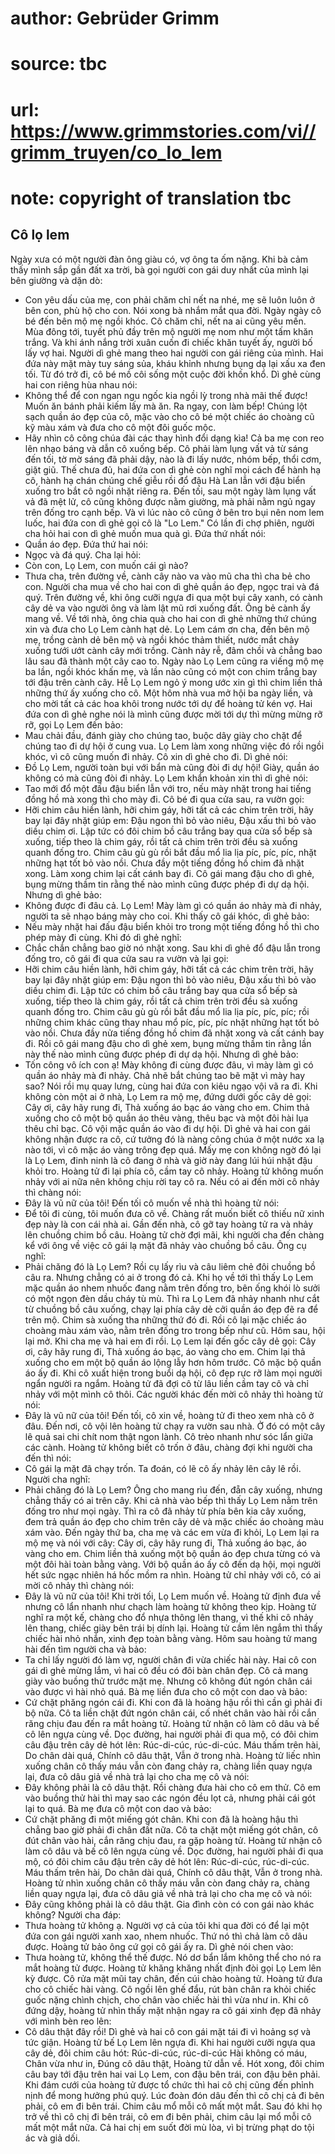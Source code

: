 # author: Gebrüder Grimm
# source: tbc
# url: https://www.grimmstories.com/vi//grimm_truyen/co_lo_lem
# note: copyright of translation tbc

## Cô lọ lem 

Ngày xưa có một người đàn ông giàu có, vợ ông ta ốm nặng. Khi bà cảm
thấy mình sắp gần đất xa trời, bà gọi người con gái duy nhất của mình
lại bên giường và dặn dò:
- Con yêu dấu của mẹ, con phải chăm chỉ nết na nhé, mẹ sẽ luôn luôn ở
bên con, phù hộ cho con.
Nói xong bà nhắm mắt qua đời. Ngày ngày cô bé đến bên mộ mẹ ngồi khóc.
Cô chăm chỉ, nết na ai cũng yêu mến. Mùa đông tới, tuyết phủ đầy trên mộ
người mẹ nom như một tấm khăn trắng. Và khi ánh nắng trời xuân cuốn đi
chiếc khăn tuyết ấy, người bố lấy vợ hai.
Người dì ghẻ mang theo hai người con gái riêng của mình. Hai đứa này mặt
mày tuy sáng sủa, kháu khỉnh nhưng bụng dạ lại xấu xa đen tối. Từ đó trở
đi, cô bé mồ côi sống một cuộc đời khốn khổ.
Dì ghẻ cùng hai con riêng hùa nhau nói:
- Không thể để con ngan ngu ngốc kia ngồi lỳ trong nhà mãi thế được!
Muốn ăn bánh phải kiếm lấy mà ăn. Ra ngay, con làm bếp!
Chúng lột sạch quần áo đẹp của cô, mặc vào cho cô bé một chiếc áo choàng
cũ kỹ màu xám và đưa cho cô một đôi guốc mộc.
- Hãy nhìn cô công chúa đài các thay hình đổi dạng kìa!
Cả ba mẹ con reo lên nhạo báng và dẫn cô xuống bếp. Cô phải làm lụng vất
vả từ sáng đến tối, tờ mờ sáng đã phải dậy, nào là đi lấy nước, nhóm
bếp, thổi cơm, giặt giũ. Thế chưa đủ, hai đứa con dì ghẻ còn nghĩ mọi
cách để hành hạ cô, hành hạ chán chúng chế giễu rồi đổ đậu Hà Lan lẫn
với đậu biển xuống tro bắt cô ngồi nhặt riêng ra. Đến tối, sau một ngày
làm lụng vất vả đã mệt lử, cô cũng không được nằm giường, mà phải nằm
ngủ ngay trên đống tro cạnh bếp. Và vì lúc nào cô cũng ở bên tro bụi nên
nom lem luốc, hai đứa con dì ghẻ gọi cô là "Lo Lem."
Có lần đi chợ phiên, người cha hỏi hai con dì ghẻ muốn mua quà gì. Đứa
thứ nhất nói:
- Quần áo đẹp.
Đứa thứ hai nói:
- Ngọc và đá quý.
Cha lại hỏi:
- Còn con, Lọ Lem, con muốn cái gì nào?
- Thưa cha, trên đường về, cành cây nào va vào mũ cha thì cha bẻ cho
con.
Người cha mua về cho hai con dì ghẻ quần áo đẹp, ngọc trai và đá quý.
Trên đường về, khi ông cưỡi ngựa đi qua một bụi cây xanh, có cành cây dẻ
va vào người ông và làm lật mũ rơi xuống đất. Ông bẻ cành ấy mang về. Về
tới nhà, ông chia quà cho hai con dì ghẻ những thứ chúng xin và đưa cho
Lọ Lem cành hạt dẻ. Lọ Lem cám ơn cha, đến bên mộ mẹ, trồng cành dẻ bên
mộ và ngồi khóc thảm thiết, nước mắt chảy xuống tưới ướt cành cây mới
trồng. Cành nảy rễ, đâm chồi và chẳng bao lâu sau đã thành một cây cao
to. Ngày nào Lọ Lem cũng ra viếng mộ mẹ ba lần, ngồi khóc khấn mẹ, và
lần nào cũng có một con chim trắng bay tới đậu trên cành cây. Hễ Lọ Lem
ngỏ ý mong ước xin gì thì chim liền thả những thứ ấy xuống cho cô.
Một hôm nhà vua mở hội ba ngày liền, và cho mời tất cả các hoa khôi
trong nước tới dự để hoàng tử kén vợ.
Hai đứa con dì ghẻ nghe nói là mình cũng được mời tới dự thì mừng mừng
rỡ rỡ, gọi Lọ Lem đến bảo:
- Mau chải đầu, đánh giày cho chúng tao, buộc dây giày cho chặt để chúng
tao đi dự hội ở cung vua.
Lọ Lem làm xong những việc đó rồi ngồi khóc, vì cô cũng muốn đi nhảy. Cô
xin dì ghẻ cho đi. Dì ghẻ nói:
- Đồ Lọ Lem, người toàn bụi với bẩn mà cũng đòi đi dự hội! Giày, quần áo
không có mà cũng đòi đi nhảy.
Lọ Lem khẩn khoản xin thì dì ghẻ nói:
- Tao mới đổ một đấu đậu biển lẫn với tro, nếu mày nhặt trong hai tiếng
đồng hồ mà xong thì cho mày đi.
Cô bé đi qua cửa sau, ra vườn gọi:
- Hỡi chim câu hiền lành, hỡi chim gáy, hỡi tất cả các chim trên trời,
hãy bay lại đây nhặt giúp em:
Đậu ngon thì bỏ vào niêu,
Đậu xấu thì bỏ vào diều chim ơi.
Lập tức có đôi chim bồ câu trắng bay qua cửa sổ bếp sà xuống, tiếp theo
là chim gáy, rồi tất cả chim trên trời đều sà xuống quanh đống tro. Chim
câu gù gù rồi bắt đầu mổ lia lịa píc, píc, píc, nhặt những hạt tốt bỏ
vào nồi. Chưa đầy một tiếng đồng hồ chim đã nhặt xong. Làm xong chim lại
cất cánh bay đi. Cô gái mang đậu cho dì ghẻ, bụng mừng thầm tin rằng thế
nào mình cũng được phép đi dự dạ hội.
Nhưng dì ghẻ bảo:
- Không được đi đâu cả. Lọ Lem! Mày làm gì có quần áo nhảy mà đi nhảy,
người ta sẽ nhạo báng mày cho coi.
Khi thấy cô gái khóc, dì ghẻ bảo:
- Nếu mày nhặt hai đấu đậu biển khỏi tro trong một tiếng đồng hồ thì cho
phép mày đi cùng.
Khi đó dì ghẻ nghĩ:
- Chắc chắn chẳng bao giờ nó nhặt xong.
Sau khi dì ghẻ đổ đậu lẫn trong đống tro, cô gái đi qua cửa sau ra vườn
và lại gọi:
- Hỡi chim câu hiền lành, hỡi chim gáy, hỡi tất cả các chim trên trời,
hãy bay lại đây nhặt giúp em:
Đậu ngon thì bỏ vào niêu,
Đậu xấu thì bỏ vào diều chim đi.
Lập tức có chim bồ câu trắng bay qua cửa sổ bếp sà xuống, tiếp theo là
chim gáy, rồi tất cả chim trên trời đều sà xuống quanh đống tro. Chim
câu gù gù rồi bắt đầu mổ lia lịa píc, píc, píc; rồi những chim khác cũng
thay nhau mổ píc, píc, píc nhặt những hạt tốt bỏ vào nồi. Chưa đầy nửa
tiếng đồng hồ chim đã nhặt xong và cất cánh bay đi. Rồi cô gái mang đậu
cho dì ghẻ xem, bụng mừng thầm tin rằng lần này thế nào mình cũng được
phép đi dự dạ hội. Nhưng dì ghẻ bảo:
- Tốn công vô ích con ạ! Mày không đi cùng được đâu, vì mày làm gì có
quần áo nhảy mà đi nhảy. Chả nhẽ bắt chúng tao bẽ mặt vì mày hay sao?
Nói rồi mụ quay lưng, cùng hai đứa con kiêu ngạo vội vã ra đi.
Khi không còn một ai ở nhà, Lọ Lem ra mộ mẹ, đứng dưới gốc cây dẻ gọi:
Cây ơi, cây hãy rung đi,
Thả xuống áo bạc áo vàng cho em.
Chim thả xuống cho cô một bộ quần áo thêu vàng, thêu bạc và một đôi hài
lụa thêu chỉ bạc. Cô vội mặc quần áo vào đi dự hội. Dì ghẻ và hai con
gái không nhận được ra cô, cứ tưởng đó là nàng công chúa ở một nước xa
lạ nào tới, vì cô mặc áo vàng trông đẹp quá. Mấy mẹ con không ngờ đó lại
là Lọ Lem, đinh ninh là cô đang ở nhà và giờ này đang lúi húi nhặt đậu
khỏi tro. Hoàng tử đi lại phía cô, cầm tay cô nhảy. Hoàng tử không muốn
nhảy với ai nữa nên không chịu rời tay cô ra. Nếu có ai đến mời cô nhảy
thì chàng nói:
- Đây là vũ nữ của tôi!
Đến tối cô muốn về nhà thì hoàng tử nói:
- Để tôi đi cùng, tôi muốn đưa cô về.
Chàng rất muốn biết cô thiếu nữ xinh đẹp này là con cái nhà ai. Gần đến
nhà, cô gỡ tay hoàng tử ra và nhảy lên chuồng chim bồ câu. Hoàng tử chờ
đợi mãi, khi người cha đến chàng kể với ông về việc cô gái lạ mặt đã
nhảy vào chuồng bồ câu. Ông cụ nghĩ:
- Phải chăng đó là Lọ Lem?
Rồi cụ lấy rìu và câu liêm chẻ đôi chuồng bồ câu ra. Nhưng chẳng có ai ở
trong đó cả. Khi họ về tới thì thấy Lọ Lem mặc quần áo nhem nhuốc đang
nằm trên đống tro, bên ống khói lò sưởi có một ngọn đèn dầu cháy tù mù.
Thì ra Lọ Lem đã nhảy nhanh như cắt từ chuồng bồ câu xuống, chạy lại
phía cây dẻ cởi quần áo đẹp đẽ ra để trên mộ. Chim sà xuống tha những
thứ đó đi. Rồi cô lại mặc chiếc áo choàng màu xám vào, nằm trên đống tro
trong bếp như cũ.
Hôm sau, hội lại mở. Khi cha mẹ và hai em đi rồi. Lọ Lem lại đến gốc cây
dẻ gọi:
Cây ơi, cây hãy rung đi,
Thả xuống áo bạc, áo vàng cho em.
Chim lại thả xuống cho em một bộ quần áo lộng lẫy hơn hôm trước. Cô mặc
bộ quần áo ấy đi. Khi cô xuất hiện trong buổi dạ hội, cô đẹp rực rỡ làm
mọi người ngẩn người ra ngắm. Hoàng tử đã đợi cô từ lâu liền cầm tay cô
và chỉ nhảy với một mình cô thôi. Các người khác đến mời cô nhảy thì
hoàng tử nói:
- Đây là vũ nữ của tôi!
Đến tối, cô xin về, hoàng tử đi theo xem nhà cô ở đâu. Đến nơi, cô vội
lên hoàng tử chạy ra vườn sau nhà. Ở đó có một cây lê quả sai chi chít
nom thật ngon lành. Cô trèo nhanh như sóc lẩn giữa các cành. Hoàng tử
không biết cô trốn ở đâu, chàng đợi khi người cha đến thì nói:
- Cô gái lạ mặt đã chạy trốn. Ta đoán, có lẽ cô ấy nhảy lên cây lê rồi.
Người cha nghĩ:
- Phải chăng đó là Lọ Lem?
Ông cho mang rìu đến, đẵn cây xuống, nhưng chẳng thấy có ai trên cây.
Khi cả nhà vào bếp thì thấy Lọ Lem nằm trên đống tro như mọi ngày. Thì
ra cô đã nhảy từ phía bên kia cây xuống, đem trả quần áo đẹp cho chim
trên cây dẻ và mặc chiếc áo choàng màu xám vào.
Đến ngày thứ ba, cha mẹ và các em vừa đi khỏi, Lọ Lem lại ra mộ mẹ và
nói với cây:
Cây ơi, cây hãy rung đi,
Thả xuống áo bạc, áo vàng cho em.
Chim liền thả xuống một bộ quần áo đẹp chưa từng có và một đôi hài toàn
bằng vàng. Với bộ quần áo ấy cô đến dạ hội, mọi người hết sức ngạc nhiên
há hốc mồm ra nhìn. Hoàng tử chỉ nhảy với cô, có ai mời cô nhảy thì
chàng nói:
- Đây là vũ nữ của tôi!
Khi trời tối, Lọ Lem muốn về. Hoàng tử định đưa về nhưng cô lẩn nhanh
như chạch làm hoàng tử không theo kịp. Hoàng tử nghĩ ra một kế, chàng
cho đổ nhựa thông lên thang, vì thế khi cô nhảy lên thang, chiếc giày
bên trái bị dính lại. Hoàng tử cầm lên ngắm thì thấy chiếc hài nhỏ nhắn,
xinh đẹp toàn bằng vàng.
Hôm sau hoàng tử mang hài đến tìm người cha và bảo:
- Ta chỉ lấy người đó làm vợ, người chân đi vừa chiếc hài này.
Hai cô con gái dì ghẻ mừng lắm, vì hai cô đều có đôi bàn chân đẹp. Cô cả
mang giày vào buồng thử trước mặt mẹ. Nhưng cô không đút ngón chân cái
vào được vì hài nhỏ quá.
Bà mẹ liền đưa cho cô một con dao và bảo:
- Cứ chặt phăng ngón cái đi. Khi con đã là hoàng hậu rồi thì cần gì phải
đi bộ nữa.
Cô ta liền chặt đứt ngón chân cái, cố nhét chân vào hài rồi cắn răng
chịu đau đến ra mắt hoàng tử. Hoàng tử nhận cô làm cô dâu và bế cô lên
ngựa cùng về. Dọc đường, hai người phải đi qua mộ, có đôi chim câu đậu
trên cây dẻ hót lên:
Rúc-di-cúc, rúc-di-cúc.
Máu thấm trên hài,
Do chân dài quá,
Chính cô dâu thật,
Vẫn ở trong nhà.
Hoàng tử liếc nhìn xuống chân cô thấy máu vẫn còn đang chảy ra, chàng
liền quay ngựa lại, đưa cô dâu giả về nhà trả lại cho cha mẹ cô và nói:
- Đây không phải là cô dâu thật.
Rồi chàng đưa hài cho cô em thử. Cô em vào buồng thử hài thì may sao các
ngón đều lọt cả, nhưng phải cái gót lại to quá. Bà mẹ đưa cô một con dao
và bảo:
- Cứ chặt phăng đi một miếng gót chân. Khi con đã là hoàng hậu thì chẳng
bao giờ phải đi chân đất nữa.
Cô ta chặt một miếng gót chân, cô đút chân vào hài, cắn răng chịu đau,
ra gặp hoàng tử.
Hoàng tử nhận cô làm cô dâu và bế cô lên ngựa cùng về. Dọc đường, hai
người phải đi qua mộ, có đôi chim câu đậu trên cây dẻ hót lên:
Rúc-di-cúc, rúc-di-cúc.
Máu thấm trên hài,
Do chân dài quá,
Chính cô dâu thật,
Vẫn ở trong nhà.
Hoàng tử nhìn xuống chân cô thấy máu vẫn còn đang chảy ra, chàng liền
quay ngựa lại, đưa cô dâu giả về nhà trả lại cho cha mẹ cô và nói:
- Đây cũng không phải là cô dâu thật. Gia đình còn có con gái nào khác
không?
Người cha đáp:
- Thưa hoàng tử không ạ. Người vợ cả của tôi khi qua đời có để lại một
đứa con gái người xanh xao, nhem nhuốc. Thứ nó thì chả làm cô dâu được.
Hoàng tử bảo ông cứ gọi cô gái ấy ra. Dì ghẻ nói chen vào:
- Thưa hoàng tử, không thể thế được. Nó dơ bẩn lắm không thể cho nó ra
mắt hoàng tử được.
Hoàng tử khăng khăng nhất định đòi gọi Lọ Lem lên kỳ được. Cô rửa mặt
mũi tay chân, đến cúi chào hoàng tử. Hoàng tử đưa cho cô chiếc hài vàng.
Cô ngồi lên ghế đẩu, rút bàn chân ra khỏi chiếc guốc nặng chình chịch,
cho chân vào chiếc hài thì vừa như in. Khi cô đứng dậy, hoàng tử nhìn
thấy mặt nhận ngay ra cô gái xinh đẹp đã nhảy với mình bèn reo lên:
- Cô dâu thật đây rồi!
Dì ghẻ và hai cô con gái mặt tái đi vì hoảng sợ và tức giận. Hoàng tử bế
Lọ Lem lên ngựa đi. Khi hai người cưỡi ngựa qua cây dẻ, đôi chim câu
hót:
Rúc-di-cúc, rúc-di-cúc
Hài không có máu,
Chân vừa như in,
Đúng cô dâu thật,
Hoàng tử dẫn về.
Hót xong, đôi chim câu bay tới đậu trên hai vai Lọ Lem, con đậu bên
trái, con đậu bên phải.
Khi đám cưới của hoàng tử được tổ chức thì hai cô chị cũng đến phỉnh
nịnh để mong hưởng phú quý. Lúc đoàn đón dâu đến thì cô chị cả đi bên
phải, cô em đi bên trái. Chim câu mổ mỗi cô mất một mắt. Sau đó khi họ
trở về thì cô chị đi bên trái, cô em đi bên phải, chim câu lại mổ mỗi cô
mất một mắt nữa. Cả hai chị em suốt đời mù lòa, vì bị trừng phạt do tội
ác và giả dối.
